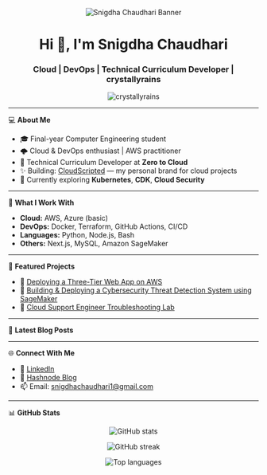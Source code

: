 <p align="center">
  <img src="https://YOUR-BANNER-URL" alt="Snigdha Chaudhari Banner" />
</p>

<h1 align="center">Hi 👋, I'm Snigdha Chaudhari</h1>
<h3 align="center">Cloud | DevOps | Technical Curriculum Developer | crystallyrains</h3>

<p align="center">
  <img src="https://komarev.com/ghpvc/?username=crystallyrains&label=Profile%20views&color=0e75b6&style=flat" alt="crystallyrains" />
</p>

---

💻 **About Me**
- 🎓 Final-year Computer Engineering student  
- 🌩️ Cloud & DevOps enthusiast | AWS practitioner  
- 🏢 Technical Curriculum Developer at **Zero to Cloud**  
- ✨ Building: [CloudScripted](https://github.com/crystallyrains) — my personal brand for cloud projects  
- 🌱 Currently exploring **Kubernetes**, **CDK**, **Cloud Security**

---

🚀 **What I Work With**
- **Cloud:** AWS, Azure (basic)  
- **DevOps:** Docker, Terraform, GitHub Actions, CI/CD  
- **Languages:** Python, Node.js, Bash  
- **Others:** Next.js, MySQL, Amazon SageMaker  

---

📌 **Featured Projects**
- 🔹 [Deploying a Three-Tier Web App on AWS](https://github.com/crystallyrains/three-tier-app-aws)  
- 🔹 [Building & Deploying a Cybersecurity Threat Detection System using SageMaker](https://github.com/crystallyrains/sagemaker-threat-detection)  
- 🔹 [Cloud Support Engineer Troubleshooting Lab](https://github.com/crystallyrains/cloud-support-lab)

---

📝 **Latest Blog Posts**
<!-- BLOG-POST-LIST:START -->
<!-- BLOG-POST-LIST:END -->

---

🌐 **Connect With Me**
- 💼 [LinkedIn](https://www.linkedin.com/in/snigdha-chaudhari/)  
- 📝 [Hashnode Blog](https://snigdhachaudhari.hashnode.dev/)  
- 📫 Email: snigdhachaudhari1@gmail.com  

---

📊 **GitHub Stats**
<p align="center">
  <img src="https://github-readme-stats.vercel.app/api?username=crystallyrains&show_icons=true&theme=tokyonight" alt="GitHub stats" />
</p>

<p align="center">
  <img src="https://github-readme-streak-stats.herokuapp.com/?user=crystallyrains&theme=tokyonight" alt="GitHub streak" />
</p>

<p align="center">
  <img src="https://github-readme-stats.vercel.app/api/top-langs/?username=crystallyrains&layout=compact&theme=tokyonight" alt="Top languages" />
</p>
